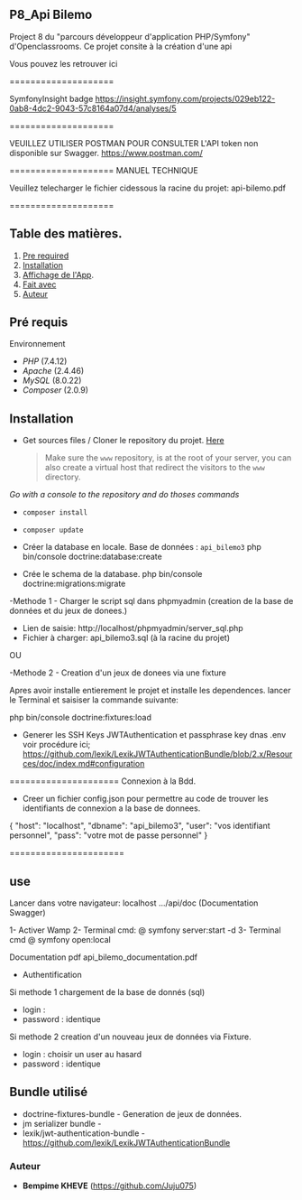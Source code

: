 ## P8_Api Bilemo

Project 8 du "parcours développeur d'application PHP/Symfony" d'Openclassrooms.
Ce projet consite à la création d'une api

Vous pouvez les retrouver ici

====================

SymfonyInsight badge
https://insight.symfony.com/projects/029eb122-0ab8-4dc2-9043-57c8164a07d4/analyses/5

====================

VEUILLEZ UTILISER POSTMAN POUR CONSULTER L'API
token non disponible sur Swagger.
https://www.postman.com/

====================
MANUEL TECHNIQUE

Veuillez telecharger le fichier cidessous la racine du projet:
api-bilemo.pdf

====================

## Table des matières.

1. [Pre required](#Pré-requis)
2. [Installation](#Instalation)
3. [Affichage de l'App](#use).
4. [Fait avec](#Fait-avec)
5. [Auteur](#Auteur)

## Pré requis

Environnement

- _PHP_ (7.4.12)
- _Apache_ (2.4.46)
- _MySQL_ (8.0.22)
- _Composer_ (2.0.9)

## Installation

- Get sources files / Cloner le repository du projet. [Here](https://github.com/Juju075/api-bilemo3)
  > Make sure the `www` repository, is at the root of your server, you can also create a virtual host that redirect the visitors to the `www` directory.

_Go with a console to the repository and do thoses commands_

- `composer install`
- `composer update`

- Créer la database en locale.
  Base de données : `api_bilemo3`
  php bin/console doctrine:database:create
- Crée le schema de la database.
  php bin/console doctrine:migrations:migrate

-Methode 1 - Charger le script sql dans phpmyadmin (creation de la base de données et du jeux de donees.)

- Lien de saisie: http://localhost/phpmyadmin/server_sql.php
- Fichier à charger: api_bilemo3.sql (à la racine du projet)

OU

-Methode 2 - Creation d'un jeux de donees via une fixture

Apres avoir installe entierement le projet et installe les dependences.
lancer le Terminal et saisiser la commande suivante:

php bin/console doctrine:fixtures:load

- Generer les SSH Keys JWTAuthentication et passphrase key dnas .env
  voir procédure ici;
  https://github.com/lexik/LexikJWTAuthenticationBundle/blob/2.x/Resources/doc/index.md#configuration

=====================
Connexion à la Bdd.

- Creer un fichier config.json
  pour permettre au code de trouver les identifiants
  de connexion a la base de donnees.

{
"host": "localhost",
"dbname": "api_bilemo3",
"user": "vos identifiant personnel",
"pass": "votre mot de passe personnel"
}

======================

## use

Lancer dans votre navigateur:
localhost .../api/doc (Documentation Swagger)

1- Activer Wamp
2- Terminal cmd:
@ symfony server:start -d
3- Terminal cmd
@ symfony open:local

Documentation pdf
api_bilemo_documentation.pdf

- Authentification

Si methode 1 chargement de la base de donnés (sql)

- login :
- password : identique

Si methode 2 creation d'un nouveau jeux de données via Fixture.

- login : choisir un user au hasard
- password : identique

## Bundle utilisé

- doctrine-fixtures-bundle - Generation de jeux de données.
- jm serializer bundle -
- lexik/jwt-authentication-bundle - https://github.com/lexik/LexikJWTAuthenticationBundle

### Auteur

- **Bempime KHEVE** (https://github.com/Juju075)
